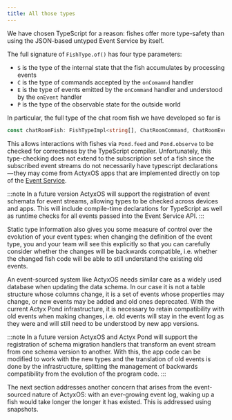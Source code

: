 ```yaml
---
title: All those types
---
```


We have chosen TypeScript for a reason: fishes offer more type-safety than using the JSON-based untyped Event Service by itself.

The full signature of `FishType.of()` has four type parameters:

- `S` is the type of the internal state that the fish accumulates by processing events
- `C` is the type of commands accepted by the `onComamnd` handler
- `E` is the type of events emitted by the `onCommand` handler and understood by the `onEvent` handler
- `P` is the type of the observable state for the outside world

In particular, the full type of the chat room fish we have developed so far is

```typescript
const chatRoomFish: FishTypeImpl<string[], ChatRoomCommand, ChatRoomEvent, string[]>
```

This allows interactions with fishes via `Pond.feed` and `Pond.observe` to be checked for correctness by the TypeScript compiler.
Unfortunately, this type-checking does not extend to the subscription set of a fish since the subscribed event streams do not necessarily have typescript declarations — they may come from ActyxOS apps that are implemented directly on top of the [Event Service](../../os/api/event-service.md).

:::note
In a future version ActyxOS will support the registration of event schemata for event streams, allowing types to be checked across devices and apps. This will include compile-time declarations for TypeScript as well as runtime checks for all events passed into the Event Service API.
:::

Static type information also gives you some measure of control over the evolution of your event types:
when changing the definition of the event type, you and your team will see this explicitly so that you can carefully consider whether the changes will be backwards compatible, i.e. whether the changed fish code will be able to still understand the existing old events.

An event-sourced system like ActyxOS needs similar care as a widely used database when updating the data schema.
In our case it is not a table structure whose columns change, it is a set of events whose properties may change, or new events may be added and old ones deprecated.
With the current Actyx Pond infrastructure, it is necessary to retain compatibility with old events when making changes, i.e. old events will stay in the event log as they were and will still need to be understood by new app versions.

:::note
In a future version ActyxOS and Actyx Pond will support the registration of schema migration handlers that transform an event stream from one schema version to another. With this, the app code can be modified to work with the new types and the translation of old events is done by the infrastructure, splitting the management of backwards compatibility from the evolution of the program code.
:::

The next section addresses another concern that arises from the event-sourced nature of ActyxOS:
with an ever-growing event log, waking up a fish would take longer the longer it has existed.
This is addressed using snapshots.
